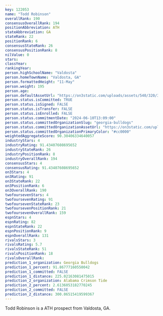 ```yaml
---
key: 122053
name: "Todd Robinson"
overallRank: 190
consensusOverallRank: 194
positionAbbreviation: ATH
stateAbbreviation: GA
stateRank: 22
positionRank: 6
consensusStateRank: 26
consensusPositionRank: 8
nilValue: 0
stars: 
classYear: 
rankingYear: 
person.highSchoolName: "Valdosta"
person.homeTownName: "Valdosta, GA"
person.formattedHeight: "11-May"
person.weight: 195
person.age: 
person.defaultAssetUrl: "https://on3static.com/uploads/assets/540/320/320540.jpg"
person.status.isCommitted: TRUE
person.status.isSigned: FALSE
person.status.isTransfer: FALSE
person.status.isEnrolled: FALSE
person.status.commitmentDate: "2024-06-10T13:09:00"
person.status.committedOrganizationSlug: "georgia-bulldogs"
person.status.committedOrganizationAssetUrl: "https://on3static.com/uploads/assets/954/149/149954.svg"
person.status.committedOrganizationPrimaryColor: "#cc0000"
weightedAggregateScore: 90.30406334640057
industryStars: 4
industryRating: 91.43407608695652
industryStateRank: 26
industryPositionRank: 8
industryOverallRank: 194
consensusStars: 4
consensusRating: 91.43407608695652
on3Stars: 4
on3Rating: 91
on3StateRank: 22
on3PositionRank: 6
on3OverallRank: 190
twofoursevenStars: 4
twofoursevenRating: 91
twofoursevenStateRank: 23
twofoursevenPositionRank: 21
twofoursevenOverallRank: 159
espnStars: 4
espnRating: 82
espnStateRank: 22
espnPositionRank: 9
espnOverallRank: 131
rivalsStars: 3
rivalsRating: 5.7
rivalsStateRank: 51
rivalsPositionRank: 18
rivalsOverallRank: 
prediction_1_organization: Georgia Bulldogs
prediction_1_percent: 91.86777160550042
prediction_1_committed: FALSE
prediction_1_distance: 225.02163081475015
prediction_2_organization: Alabama Crimson Tide
prediction_2_percent: 2.6136053182770245
prediction_2_committed: FALSE
prediction_2_distance: 300.06515419599367
---
```

Todd Robinson is a ATH prospect from Valdosta, GA.